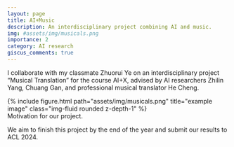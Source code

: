 ```yaml
---
layout: page
title: AI+Music
description: An interdisciplinary project combining AI and music.
img: #assets/img/musicals.png
importance: 2
category: AI research
giscus_comments: true
---
```


I collaborate with my classmate Zhuorui Ye on an interdisciplinary project “Musical Translation” for the course AI+X, advised by AI researchers Zhilin Yang, Chuang Gan, and professional musical translator He Cheng.

<div class="row">
    <div class="col-sm mt-3 mt-md-0">
        {% include figure.html path="assets/img/musicals.png" title="example image" class="img-fluid rounded z-depth-1" %}
    </div>
</div>
<div class="caption">
    Motivation for our project.
</div>

We aim to finish this project by the end of the year and submit our results to ACL 2024.